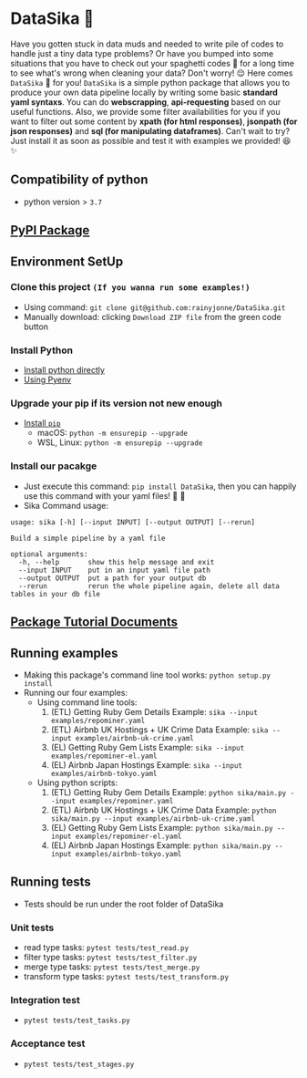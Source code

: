 # DataSika :deer: 
Have you gotten stuck in data muds and needed to write pile of codes to handle just a tiny data type problems? Or have you bumped into some situations that you have to check out your spaghetti codes :spaghetti: for a long time to see what's wrong when cleaning your data?  Don't worry! :relieved: Here comes `DataSika` :deer:  for you! `DataSika` is a simple python package that allows you to produce your own data pipeline locally by writing some basic **standard yaml syntaxs**. You can do **webscrapping**, **api-requesting** based on our useful functions. Also, we provide some filter availabilities for you if you want to filter out some content by **xpath (for html responses)**, **jsonpath (for json responses)** and **sql (for manipulating dataframes)**. Can't wait to try? Just install it as soon as possible and test it with examples we provided! :satisfied: :sparkles: 

## Compatibility of python
- python version > `3.7`

## [PyPI Package](https://pypi.org/project/DataSika/)

## Environment SetUp
### Clone this project `(If you wanna run some examples!)`
- Using command: `git clone git@github.com:rainyjonne/DataSika.git`
- Manually download: clicking `Download ZIP file` from the green code button 

### Install Python
- [Install python directly](https://www.python.org/downloads/)
- [Using Pyenv](docs/envs/pyenv.md)
 
### Upgrade your pip if its version not new enough 
- [Install `pip`](https://pip.pypa.io/en/stable/installation/)
  - macOS: `python -m ensurepip --upgrade`
  - WSL, Linux: `python -m ensurepip --upgrade`

### Install our pacakge
- Just execute this command: `pip install DataSika`, then you can happily use this command with your yaml files! :tada: :confetti_ball: 
- Sika Command usage:
```
usage: sika [-h] [--input INPUT] [--output OUTPUT] [--rerun]

Build a simple pipeline by a yaml file

optional arguments:
  -h, --help       show this help message and exit
  --input INPUT    put in an input yaml file path
  --output OUTPUT  put a path for your output db
  --rerun          rerun the whole pipeline again, delete all data tables in your db file
```
## [Package Tutorial Documents](docs/index.md)
## Running examples
- Making this package's command line tool works: `python setup.py install`
- Running our four examples:
  - Using command line tools:
    1. (ETL) Getting Ruby Gem Details Example: `sika --input examples/repominer.yaml`
    2. (ETL) Airbnb UK Hostings + UK Crime Data Example: `sika --input examples/airbnb-uk-crime.yaml`
    3. (EL) Getting Ruby Gem Lists Example: `sika --input examples/repominer-el.yaml`
    4. (EL) Airbnb Japan Hostings Example: `sika --input examples/airbnb-tokyo.yaml`
  - Using python scripts:
    1. (ETL) Getting Ruby Gem Details Example: `python sika/main.py --input examples/repominer.yaml`
    2. (ETL) Airbnb UK Hostings + UK Crime Data Example: `python sika/main.py --input examples/airbnb-uk-crime.yaml`
    3. (EL) Getting Ruby Gem Lists Example: `python sika/main.py --input examples/repominer-el.yaml`
    4. (EL) Airbnb Japan Hostings Example: `python sika/main.py --input examples/airbnb-tokyo.yaml`

## Running tests
- Tests should be run under the root folder of DataSika
### Unit tests
- read type tasks: `pytest tests/test_read.py`
- filter type tasks: `pytest tests/test_filter.py`
- merge type tasks: `pytest tests/test_merge.py`
- transform type tasks: `pytest tests/test_transform.py`
### Integration test
- `pytest tests/test_tasks.py`
### Acceptance test
- `pytest tests/test_stages.py`
